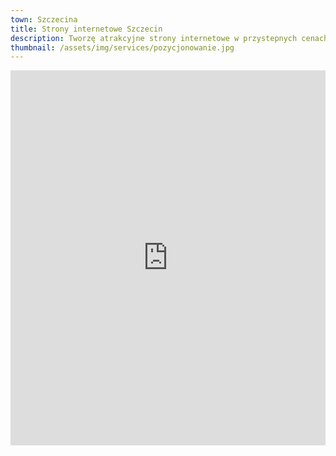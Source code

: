 ```yaml
---
town: Szczecina
title: Strony internetowe Szczecin
description: Tworzę atrakcyjne strony internetowe w przystepnych cenach dla firm ze Szczecina. Zadzwoń do mnie +48 788 660 190
thumbnail: /assets/img/services/pozycjonowanie.jpg
---
```


<iframe src="https://www.google.com/maps/embed?pb=!1m18!1m12!1m3!1d152138.45478592245!2d14.459819303092594!3d53.4297873997004!2m3!1f0!2f0!3f0!3m2!1i1024!2i768!4f13.1!3m3!1m2!1s0x47aa093800d3a759%3A0xa95adc4e5f8ac4f3!2sSzczecin!5e0!3m2!1spl!2spl!4v1682842106631!5m2!1spl!2spl" width="100%" height="600" style="border:0;" allowfullscreen="" loading="lazy" referrerpolicy="no-referrer-when-downgrade"></iframe>
